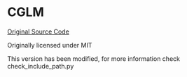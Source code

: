 # CGLM

[Original Source Code](https://github.com/recp/cglm)

Originally licensed under MIT

This version has been modified, for more information check check_include_path.py
